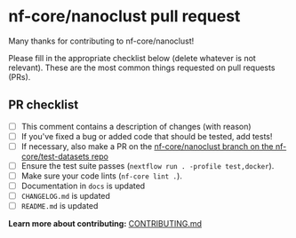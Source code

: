 # nf-core/nanoclust pull request

Many thanks for contributing to nf-core/nanoclust!

Please fill in the appropriate checklist below (delete whatever is not relevant).
These are the most common things requested on pull requests (PRs).

## PR checklist

- [ ] This comment contains a description of changes (with reason)
- [ ] If you've fixed a bug or added code that should be tested, add tests!
- [ ] If necessary, also make a PR on the [nf-core/nanoclust branch on the nf-core/test-datasets repo](https://github.com/nf-core/test-datasets/pull/new/nf-core/nanoclust)
- [ ] Ensure the test suite passes (`nextflow run . -profile test,docker`).
- [ ] Make sure your code lints (`nf-core lint .`).
- [ ] Documentation in `docs` is updated
- [ ] `CHANGELOG.md` is updated
- [ ] `README.md` is updated

**Learn more about contributing:** [CONTRIBUTING.md](https://github.com/nf-core/nanoclust/tree/master/.github/CONTRIBUTING.md)